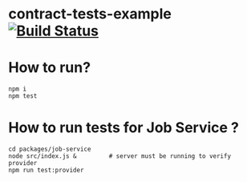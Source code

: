 # contract-tests-example [![Build Status](https://travis-ci.org/mateuszsokola/contract-tests-example.svg?branch=master)](https://travis-ci.org/mateuszsokola/contract-tests-example)


# How to run?
```
npm i
npm test
```

# How to run tests for Job Service ?
```
cd packages/job-service
node src/index.js &         # server must be running to verify provider
npm run test:provider
```
